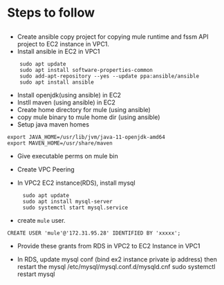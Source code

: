 # Steps to follow

## 
- Create ansible copy project for copying mule runtime and fssm API project to EC2 instance in VPC1.
- Install ansible in EC2 in VPC1
 ```
	 sudo apt update
	 sudo apt install software-properties-common
	 sudo add-apt-repository --yes --update ppa:ansible/ansible
	 sudo apt install ansible
  ```
  
- Install openjdk(using ansible) in EC2
- Instll maven (using ansible) in EC2
- Create home directory for mule (using ansible)
- copy mule binary to mule home dir (using ansible)
- Setup java maven homes
```
export JAVA_HOME=/usr/lib/jvm/java-11-openjdk-amd64
export MAVEN_HOME=/usr/share/maven
```
- Give executable perms on mule bin 


- Create VPC Peering
- In VPC2 EC2 instance(RDS), install mysql
```
     sudo apt update
     sudo apt install mysql-server
     sudo systemctl start mysql.service
```
- create `mule` user.
```
CREATE USER 'mule'@'172.31.95.28' IDENTIFIED BY 'xxxxx';
```
	
- Provide these grants from RDS in VPC2 to EC2 Instance in VPC1

- In RDS, update mysql conf (bind ex2 instance private ip address) then restart the mysql 
  /etc/mysql/mysql.conf.d/mysqld.cnf
  sudo systemctl restart mysql
